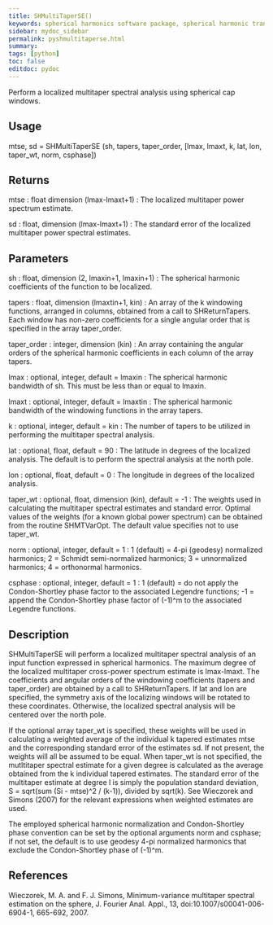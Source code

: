 ```yaml
---
title: SHMultiTaperSE()
keywords: spherical harmonics software package, spherical harmonic transform, legendre functions, multitaper spectral analysis, Python, gravity, magnetic field
sidebar: mydoc_sidebar
permalink: pyshmultitaperse.html
summary:
tags: [python]
toc: false
editdoc: pydoc
---
```


Perform a localized multitaper spectral analysis using spherical cap windows.

## Usage

mtse, sd = SHMultiTaperSE (sh, tapers, taper_order, [lmax,  lmaxt, k, lat, lon, taper_wt, norm, csphase])

## Returns

mtse : float dimension (lmax-lmaxt+1)
:   The localized multitaper power spectrum estimate.

sd : float, dimension (lmax-lmaxt+1)
:   The standard error of the localized multitaper power spectral estimates.

## Parameters

sh : float, dimension (2, lmaxin+1, lmaxin+1)
:   The spherical harmonic coefficients of the function to be localized.

tapers : float, dimension (lmaxtin+1, kin)
:   An array of the k windowing functions, arranged in columns, obtained from a call to SHReturnTapers. Each window has non-zero coefficients for a single angular order that is specified in the array taper_order.

taper_order : integer, dimension (kin)
:   An array containing the angular orders of the spherical harmonic coefficients in each column of the array tapers.

lmax : optional, integer, default = lmaxin
:   The spherical harmonic bandwidth of sh. This must be less than or equal to lmaxin.

lmaxt : optional, integer, default = lmaxtin
:   The spherical harmonic bandwidth of the windowing functions in the array tapers.

k : optional, integer, default = kin
:   The number of tapers to be utilized in performing the multitaper spectral analysis.

lat : optional, float, default = 90
:   The latitude in degrees of the localized analysis. The default is to perform the spectral analysis at the north pole.

lon : optional, float, default = 0
:   The longitude in degrees of the localized analysis.

taper_wt : optional, float, dimension (kin), default = -1
:   The weights used in calculating the multitaper spectral estimates and standard error. Optimal values of the weights (for a known global power spectrum) can be obtained from the routine SHMTVarOpt. The default value specifies not to use taper_wt.

norm : optional, integer, default = 1
:   1 (default) = 4-pi (geodesy) normalized harmonics; 2 = Schmidt semi-normalized harmonics; 3 = unnormalized harmonics; 4 = orthonormal harmonics.

csphase : optional, integer, default = 1
:   1 (default) = do not apply the Condon-Shortley phase factor to the associated Legendre functions; -1 = append the Condon-Shortley phase factor of (-1)^m to the associated Legendre functions.

## Description

SHMultiTaperSE will perform a localized multitaper spectral analysis of an input function expressed in spherical harmonics. The maximum degree of the localized multitaper cross-power spectrum estimate is lmax-lmaxt. The coefficients and angular orders of the windowing coefficients (tapers and taper_order) are obtained by a call to SHReturnTapers. If lat and lon are specified, the symmetry axis of the localizing windows will be rotated to these coordinates. Otherwise, the localized spectral analysis will be centered over the north pole.

If the optional array taper_wt is specified, these weights will be used in calculating a weighted average of the individual k tapered estimates mtse and the corresponding standard error of the estimates sd. If not present, the weights will all be assumed to be equal. When taper_wt is not specified, the mutltitaper spectral estimate for a given degree is calculated as the average obtained from the k individual tapered estimates. The standard error of the multitaper estimate at degree l is simply the population standard deviation, S = sqrt(sum (Si - mtse)^2 / (k-1)), divided by sqrt(k). See Wieczorek and Simons (2007) for the relevant expressions when weighted estimates are used.

The employed spherical harmonic normalization and Condon-Shortley phase convention can be set by the optional arguments norm and csphase; if not set, the default is to use geodesy 4-pi normalized harmonics that exclude the Condon-Shortley phase of (-1)^m.

## References

Wieczorek, M. A. and F. J. Simons, Minimum-variance multitaper spectral estimation on the sphere, J. Fourier Anal. Appl., 13, doi:10.1007/s00041-006-6904-1, 665-692, 2007.

